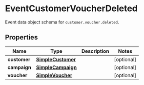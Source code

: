 

# EventCustomerVoucherDeleted

Event data object schema for `customer.voucher.deleted`.

## Properties

| Name | Type | Description | Notes |
|------------ | ------------- | ------------- | -------------|
|**customer** | [**SimpleCustomer**](SimpleCustomer.md) |  |  [optional] |
|**campaign** | [**SimpleCampaign**](SimpleCampaign.md) |  |  [optional] |
|**voucher** | [**SimpleVoucher**](SimpleVoucher.md) |  |  [optional] |



